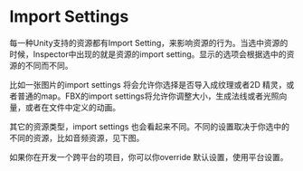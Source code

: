 # Import Settings

每一种Unity支持的资源都有Import Setting，来影响资源的行为。当选中资源的时候，Inspector中出现的就是资源的import setting。显示的选项会根据选中的资源的不同而不同。

比如一张图片的import settings 将会允许你选择是否导入成纹理或者2D 精灵，或者普通的map。FBX的import settings将允许你调整大小，生成法线或者光照向量，或者在文件中定义的动画。

其它的资源类型，import settings 也会看起来不同。不同的设置取决于你选中的不同的资源，比如音频资源，见下图。

如果你在开发一个跨平台的项目，你可以你override 默认设置，使用平台设置。
